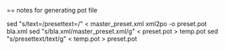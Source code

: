 
== notes for generating pot file 

 sed "s/text=/presettext=/" < master_preset.xml
 xml2po  -o preset.pot bla.xml
 sed "s/bla.xml/master_preset.xml/g" < preset.pot > temp.pot
  sed "s/presettext/text/g" < temp.pot > preset.pot

